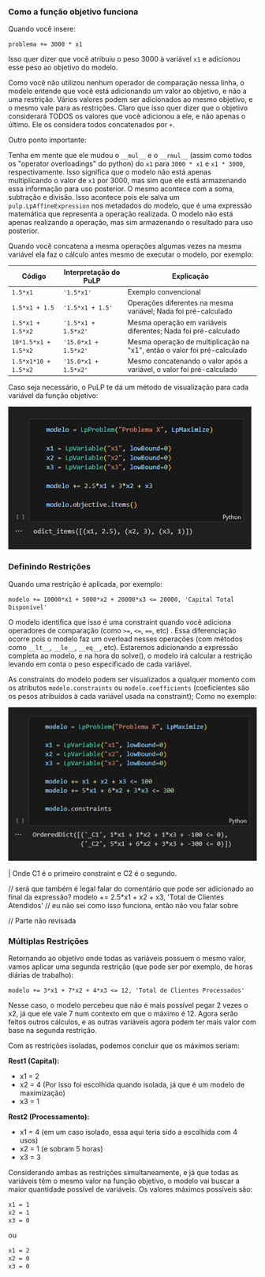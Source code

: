 ### Como a função objetivo funciona

Quando você insere:
```
problema += 3000 * x1
```

Isso quer dizer que você atribuiu o peso 3000 à variável `x1` e adicionou esse peso ao objetivo do modelo.

Como você não utilizou nenhum operador de comparação nessa linha, o modelo entende que você está adicionando um valor ao objetivo, e não a uma restrição.
Vários valores podem ser adicionados ao mesmo objetivo, e o mesmo vale para as restrições.
Claro que isso quer dizer que o objetivo considerará TODOS os valores que você adicionou a ele, e não apenas o último. Ele os considera todos concatenados por `+`.

Outro ponto importante:

Tenha em mente que ele mudou o `__mul__` e o `__rmul__` (assim como todos os "operator overloadings" do python) do `x1` para `3000 * x1` e `x1 * 3000`, respectivamente.
Isso significa que o modelo não está apenas multiplicando o valor de `x1` por 3000, mas sim que ele está armazenando essa informação para uso posterior.
O mesmo acontece com a soma, subtração e divisão.
Isso acontece pois ele salva um `pulp.LpAffineExpression` nos metadados do modelo, que é uma expressão matemática que representa a operação realizada.
O modelo não está apenas realizando a operação, mas sim armazenando o resultado para uso posterior.

Quando você concatena a mesma operações algumas vezes na mesma variável ela faz o cálculo antes mesmo de executar o modelo, por exemplo:

| Código               | Interpretação do PuLP | Explicação                                                               |
| -------------------- | --------------------- | ------------------------------------------------------------------------ |
| `1.5*x1`             | `'1.5*x1'`            | Exemplo convencional                                                     |
| `1.5*x1 + 1.5`       | `'1.5*x1 + 1.5'`      | Operações diferentes na mesma variável; Nada foi pré-calculado           |
| `1.5*x1 + 1.5*x2`    | `'1.5*x1 + 1.5*x2'`   | Mesma operação em variáveis diferentes; Nada foi pré-calculado           |
| `10*1.5*x1 + 1.5*x2` | `'15.0*x1 + 1.5*x2'`  | Mesma operação de multiplicação na "x1", então o valor foi pré-calculado |
| `1.5*x1*10 + 1.5*x2` | `'15.0*x1 + 1.5*x2'`  | Mesmo concatenando o valor após a variável, o valor foi pré-calculado    |

Caso seja necessário, o PuLP te dá um método de visualização para cada variável da função objetivo:

![Objective Visualization Example](assets/objective_visualization.png)

### Definindo Restrições

Quando uma restrição é aplicada, por exemplo:

```
modelo += 10000*x1 + 5000*x2 + 20000*x3 <= 20000, 'Capital Total Disponível'
```

O modelo identifica que isso é uma constraint quando você adiciona operadores de comparação (como `>=`, `<=`, `==`, etc) .
Essa diferenciação ocorre pois o modelo faz um overload nesses operações (com métodos como `__lt__`, `__le__`, `__eq__`, etc).
Estaremos adicionando a expressão completa ao modelo, e na hora do solve(), o modelo irá calcular a restrição levando em conta o peso especificado de cada variável.

As constraints do modelo podem ser visualizados a qualquer momento com os atributos `modelo.constraints` ou `modelo.coefficients` (coeficientes são os pesos atribuídos à cada variável usada na constraint); Como no exemplo:

![Constraints Visualization Example](assets/constraints_example.png)

| Onde C1 é o primeiro constraint e C2 é o segundo.

// será que também é legal falar do comentário que pode ser adicionado ao final da expressão? modelo += 2.5*x1 + x2 + x3, 'Total de Clientes Atendidos' // eu não sei como isso funciona, então não vou falar sobre

// Parte não revisada

### Múltiplas Restrições

Retornando ao objetivo onde todas as variáveis possuem o mesmo valor, vamos aplicar uma segunda restrição (que pode ser por exemplo, de horas diárias de trabalho):

```
modelo += 3*x1 + 7*x2 + 4*x3 <= 12, 'Total de Clientes Processados'
```

Nesse caso, o modelo percebeu que não é mais possível pegar 2 vezes o x2, já que ele vale 7 num contexto em que o máximo é 12. Agora serão feitos outros cálculos, e as outras variáveis agora podem ter mais valor com base na segunda restrição.

Com as restrições isoladas, podemos concluir que os máximos seriam:

**Rest1 (Capital):**
- x1 = 2
- x2 = 4 (Por isso foi escolhida quando isolada, já que é um modelo de maximização)
- x3 = 1

**Rest2 (Processamento):**
- x1 = 4 (em um caso isolado, essa aqui teria sido a escolhida com 4 usos)
- x2 = 1 (e sobram 5 horas)
- x3 = 3

Considerando ambas as restrições simultaneamente, e já que todas as variáveis têm o mesmo valor na função objetivo, o modelo vai buscar a maior quantidade possível de variáveis. Os valores máximos possíveis são:

```
x1 = 1
x2 = 1
x3 = 0
```

ou

```
x1 = 2
x2 = 0
x3 = 0
```
